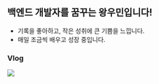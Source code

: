 ## 백엔드 개발자를 꿈꾸는 왕우민입니다!
- 기록을 좋아하고, 작은 성취에 큰 기쁨을 느낍니다.
- 매일 조금씩 배우고 성장 중입니다.

### Vlog
<div style="display:flex; flex-direction:row;">
    <a href="https://velog.io/@woomin-wang/posts">
        <img src="https://img.shields.io/badge/Velog-20C997?style=for-the-badge&logo=Velog&logoColor=white"> 
    </a>
</div>
<br>

